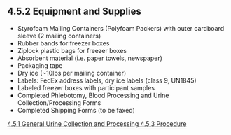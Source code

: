 ## 4.5.2 Equipment and Supplies

* Styrofoam Mailing Containers (Polyfoam Packers) with outer cardboard sleeve (2 mailing containers)
* Rubber bands for freezer boxes
* Ziplock plastic bags for freezer boxes
* Absorbent material (i.e. paper towels, newspaper)
* Packaging tape
* Dry ice (~10lbs per mailing container)
* Labels:  FedEx address labels, dry ice labels (class 9, UN1845)
* Labeled freezer boxes with participant samples
* Completed Phlebotomy, Blood Processing and Urine Collection/Processing Forms
* Completed Shipping Forms (to be faxed)


<div class="center">
<div class="btn-group">
  <a href=":pages_path:/manuals/urine-collection-processing/4-05-01-general.md" class="btn btn-default">
    <span class="glyphicon glyphicon-chevron-left"></span>
    4.5.1 General
  </a>

  <a href=":pages_path:/manuals/urine-collection-processing" class="btn btn-default">
    <span class="glyphicon glyphicon-chevron-up"></span>
    Urine Collection and Processing
  </a>

  <a href=":pages_path:/manuals/urine-collection-processing/4-05-03-procedure.md" class="btn btn-success">
    4.5.3 Procedure
    <span class="glyphicon glyphicon-chevron-right"></span>
  </a>
</div>
</div>
